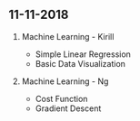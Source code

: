## 11-11-2018
1. Machine Learning - Kirill
    * Simple Linear Regression
    * Basic Data Visualization

2. Machine Learning - Ng
    * Cost Function
    * Gradient Descent
